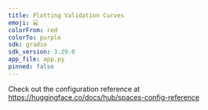 ```yaml
---
title: Plotting Validation Curves
emoji: 💻
colorFrom: red
colorTo: purple
sdk: gradio
sdk_version: 3.29.0
app_file: app.py
pinned: false
---
```


Check out the configuration reference at https://huggingface.co/docs/hub/spaces-config-reference
